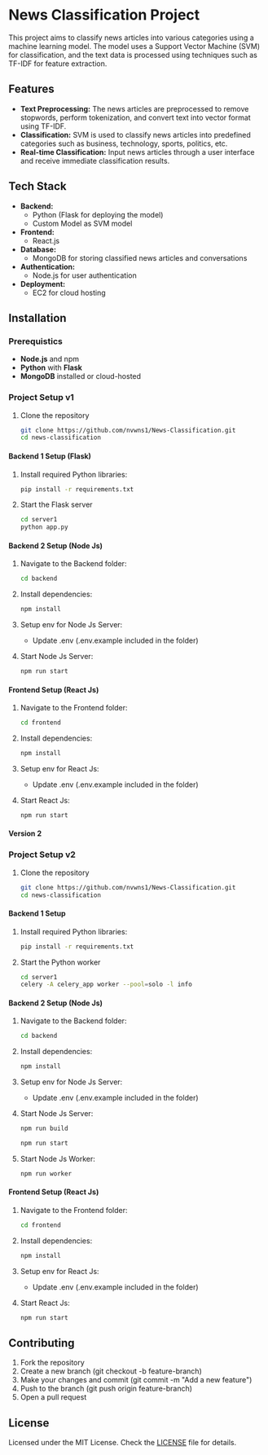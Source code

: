 # News Classification Project

This project aims to classify news articles into various categories using a machine learning model. The model uses a Support Vector Machine (SVM) for classification, and the text data is processed using techniques such as TF-IDF for feature extraction.

## Features

- **Text Preprocessing:** The news articles are preprocessed to remove stopwords, perform tokenization, and convert text into vector format using TF-IDF.
- **Classification:** SVM is used to classify news articles into predefined categories such as business, technology, sports, politics, etc.
- **Real-time Classification:** Input news articles through a user interface and receive immediate classification results.

## Tech Stack

- **Backend:**
  - Python (Flask for deploying the model)
  - Custom Model as SVM model
- **Frontend:**
  - React.js
- **Database:**
  - MongoDB for storing classified news articles and conversations
- **Authentication:**
  - Node.js for user authentication
- **Deployment:**
  - EC2 for cloud hosting

## Installation

### Prerequistics

- **Node.js** and npm
- **Python** with **Flask**
- **MongoDB** installed or cloud-hosted

### Project Setup v1

1. Clone the repository

   ```bash
   git clone https://github.com/nvwns1/News-Classification.git
   cd news-classification
   ```

#### Backend 1 Setup (Flask)

1. Install required Python libraries:

   ```bash
   pip install -r requirements.txt
   ```

2. Start the Flask server

   ```bash
   cd server1
   python app.py
   ```

#### Backend 2 Setup (Node Js)

1. Navigate to the Backend folder:

   ```bash
   cd backend
   ```

2. Install dependencies:

   ```bash
   npm install
   ```

3. Setup env for Node Js Server:

   - Update .env (.env.example included in the folder)

4. Start Node Js Server:

   ```bash
   npm run start
   ```

#### Frontend Setup (React Js)

1. Navigate to the Frontend folder:

   ```bash
   cd frontend
   ```

2. Install dependencies:

   ```bash
   npm install
   ```

3. Setup env for React Js:

   - Update .env (.env.example included in the folder)

4. Start React Js:

   ```bash
   npm run start
   ```

#### Version 2

### Project Setup v2

1. Clone the repository

   ```bash
   git clone https://github.com/nvwns1/News-Classification.git
   cd news-classification
   ```

#### Backend 1 Setup

1. Install required Python libraries:

   ```bash
   pip install -r requirements.txt
   ```

2. Start the Python worker

   ```bash
   cd server1
   celery -A celery_app worker --pool=solo -l info
   ```

#### Backend 2 Setup (Node Js)

1. Navigate to the Backend folder:

   ```bash
   cd backend
   ```

2. Install dependencies:

   ```bash
   npm install
   ```

3. Setup env for Node Js Server:

   - Update .env (.env.example included in the folder)

4. Start Node Js Server:

   ```bash
   npm run build
   ```

   ```bash
   npm run start
   ```

5. Start Node Js Worker:
   ```bash
   npm run worker
   ```

#### Frontend Setup (React Js)

1. Navigate to the Frontend folder:

   ```bash
   cd frontend
   ```

2. Install dependencies:

   ```bash
   npm install
   ```

3. Setup env for React Js:

   - Update .env (.env.example included in the folder)

4. Start React Js:

   ```bash
   npm run start
   ```

## Contributing

1. Fork the repository
2. Create a new branch (git checkout -b feature-branch)
3. Make your changes and commit (git commit -m "Add a new feature")
4. Push to the branch (git push origin feature-branch)
5. Open a pull request

## License

Licensed under the MIT License. Check the [LICENSE](./LICENSE) file for details.
